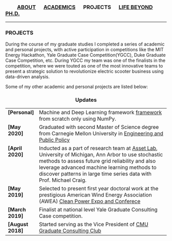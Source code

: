 ### &emsp;&emsp; [ABOUT](./index.md)  &emsp; [ACADEMICS](./Academics.md) &emsp; PROJECTS &emsp; [LIFE BEYOND PH.D.](./lifebeyondphd.md)

------- 
### PROJECTS

During the course of my graduate studies I completed a series of academic and personal projects, with active participation in competitions like the MIT Energy Hackathon, Yale Graduate Case Competition(YGCC), Duke Graduate Case Competition, etc. During YGCC my team was one of the finalists in the competition, where we were touted as one of the most innovative teams to present a strategic solution to revolutionize electric scooter business using data-driven analysis.

Some of my other academic and personal projects are listed below:

<h3 align="center">Updates</h3>
<table class='news-table'>
    <col width="18%">
    <col width="82%">
    <tr>
        <td valign="top"><strong>[Personal]</strong></td>
        <td>Machine and Deep Learning framework  <a href = "https://github.com/reshmighosh/ML-DL---Algorithmsfromscratch">framework</a> from scratch only using NumPy.
    </tr>
    <tr>
        <td valign="top"><strong>[May 2020]</strong></td>
        <td>Graduated with second Master of Science degree from Carnegie Mellon University in <a href = "https://www.cmu.edu/epp/research/index.html">Engineering and Public Policy </a></td>
    </tr>
    <tr>
        <td valign="top"><strong>[April 2020]</strong></td>
        <td>Inducted as a part of research team at <a href="https://www.assetlab.org/people">Asset Lab</a>, University of Michigan, Ann Arbor to use stochastic methods to assess future grid reliability and also leverage advanced machine learning methods to discover patterns in large time series data with Prof. Michael Craig.
        </td>
    </tr>
    <tr>
        <td valign="top"><strong>[May 2019]</strong></td>
        <td>Selected to present first year doctoral work at the prestigious American Wind Energy Association (AWEA) <a href="https://cleanpower.org/expo/">Clean Power Expo and Conferece</a>
        </td>
    </tr>
 <tr>
        <td valign="top"><strong>[March 2019]</strong></td>
        <td>Finalist at national level Yale Graduate Consulting Case competition.
        </td>
    </tr>
<tr>
        <td valign="top"><strong>[August 2018]</strong></td>
        <td>Started serving as the Vice President of <a href = "https://www.cmugradconsulting.com/home"> CMU Graduate Consulting Club</a>
        </td>
    </tr>

</table>
